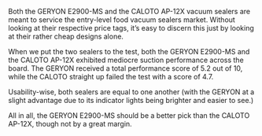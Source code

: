 Both the GERYON E2900-MS and the CALOTO AP-12X vacuum sealers are meant to service the entry-level food vacuum sealers market. Without looking at their respective price tags, it’s easy to discern this just by looking at their rather cheap designs alone.

When we put the two sealers to the test, both the GERYON E2900-MS and the CALOTO AP-12X exhibited mediocre suction performance across the board. The GERYON received a total performance score of 5.2 out of 10, while the CALOTO straight up failed the test with a score of 4.7.

Usability-wise, both sealers are equal to one another (with the GERYON at a slight advantage due to its indicator lights being brighter and easier to see.)

All in all, the GERYON E2900-MS should be a better pick than the CALOTO AP-12X, though not by a great margin.